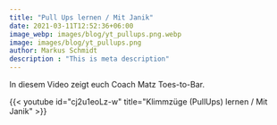 ```yaml
---
title: "Pull Ups lernen / Mit Janik"
date: 2021-03-11T12:52:36+06:00
image_webp: images/blog/yt_pullups.png.webp
image: images/blog/yt_pullups.png
author: Markus Schmidt
description : "This is meta description"
---
```


In diesem Video zeigt euch Coach Matz Toes-to-Bar.

{{< youtube id="cj2u1eoLz-w" title="Klimmzüge (PullUps) lernen / Mit Janik" >}}
